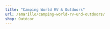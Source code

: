 ```yaml
---
title: "Camping World RV & Outdoors"
url: /amarillo/camping-world-rv-und-outdoors/
shop: Outdoor
---
```

